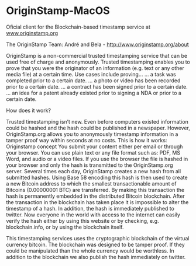 # OriginStamp-MacOS
Oficial client for the Blockchain-based timestamp service at www.originstamp.org

The OriginStamp Team: André and Bela - http://www.originstamp.org/about

OriginStamp is a non-commercial trusted timestamping service that can be used free of charge and anonymously. Trusted timestamping enables you to prove that you were the originator of an information (e.g. text or any other media file) at a certain time. 
Use cases include proving… 
… a task was completed prior to a certain date. 
… a photo or video has been recorded prior to a certain date. 
… a contract has been signed prior to a certain date. 
… an idea for a patent already existed prior to signing a NDA or prior to a certain date.

How does it work?

Trusted timestamping isn’t new. Even before computers existed information could be hashed and the hash could be published in a newspaper. However, OriginStamp.org allows you to anonymously timestamp information in a tamper proof way within seconds at no costs. 
This is how it works:
Originstamp concept
You submit your content either per email or through your browser. You can use plain text or any file format such as: PDF, MS Word, and audio or a video files. If you use the browser the file is hashed in your browser and only the hash is transmitted to the OriginStamp.org server.
Several times each day, OriginStamp creates a new hash from all submitted hashes. Using Base 58 encoding this hash is then used to create a new Bitcoin address to which the smallest transactionable amount of Bitcoins (0.00000001 BTC) are transferred. By making this transaction the hash is permanently embedded in the distributed Bitcoin blockchain. After the transaction in the blockchain has taken place it is impossible to alter the timestamp of a hash. In addition, the hash is immediately published to twitter.
Now everyone in the world with access to the internet can easily verify the hash either by using this website or by checking, e.g. blockchain.info, or by using the blockchain itself.

This timestamping services uses the cryptographic blockchain of the virtual currency bitcoin. The blockchain was designed to be tamper proof. If they could be manipulated than the whole currency would be worthless. In addition to the blockchain we also publish the hash immediately on twitter.


